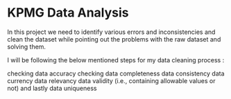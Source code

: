 # KPMG Data Analysis 

In this project we need to identify various errors and inconsistencies and clean the dataset while pointing out the problems with the raw dataset and solving them.

I will be following the below mentioned steps for my data cleaning process :

checking data accuracy
checking data completeness
data consistency
data currency
data relevancy
data validity (i.e., containing allowable values or not)
and lastly data uniqueness
